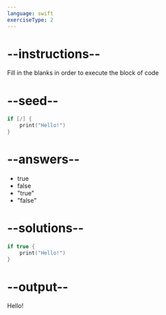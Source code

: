 ```yaml
---
language: swift
exerciseType: 2
---
```


# --instructions--

Fill in the blanks in order to execute the block of code

# --seed--

```swift
if [/] {
    print("Hello!")
}
```

# --answers--

- true
- false
- "true"
- "false"

# --solutions--

```swift
if true {
    print("Hello!")
}
```

# --output--

Hello!

